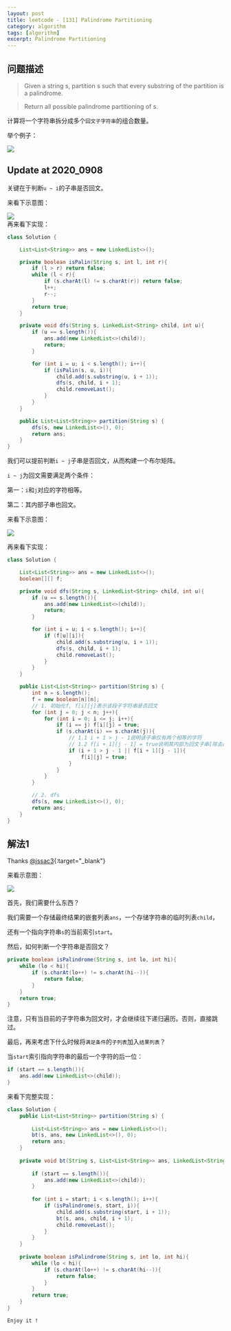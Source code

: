 ```yaml
---
layout: post
title: leetcode - [131] Palindrome Partitioning
category: algorithm
tags: [algorithm]
excerpt: Palindrome Partitioning
---
```


## 问题描述  

> Given a string s, partition s such that every substring of the partition is a palindrome.  

> Return all possible palindrome partitioning of s.  

计算将一个字符串拆分成多个`回文子字符串`的组合数量。  

举个例子：  

![](https://yyc-images.oss-cn-beijing.aliyuncs.com/leetcode_131_demo.png)  

## Update at 2020_0908  

关键在于判断`u ~ i`的子串是否回文。   

来看下示意图：  

![](https://yyc-images.oss-cn-beijing.aliyuncs.com/leetcode_131_2020_0908.png)  
再来看下实现：  

``` java
class Solution {

    List<List<String>> ans = new LinkedList<>();

    private boolean isPalin(String s, int l, int r){
        if (l > r) return false;
        while (l < r){
            if (s.charAt(l) != s.charAt(r)) return false;
            l++;
            r--;
        }
        return true;
    }

    private void dfs(String s, LinkedList<String> child, int u){
        if (u == s.length()){
            ans.add(new LinkedList<>(child));
            return;
        }

        for (int i = u; i < s.length(); i++){
            if (isPalin(s, u, i)){
                child.add(s.substring(u, i + 1));
                dfs(s, child, i + 1);
                child.removeLast();
            }
        }
    }

    public List<List<String>> partition(String s) {
        dfs(s, new LinkedList<>(), 0);
        return ans;
    }
}
```

我们可以提前判断`i ~ j`子串是否回文，从而构建一个布尔矩阵。  

`i ~ j`为回文需要满足两个条件：  

第一：`i`和`j`对应的字符相等。   

第二：其内部子串也回文。  

来看下示意图：  

![](https://yyc-images.oss-cn-beijing.aliyuncs.com/leetcode_131_2020_0908_check_palin.png)  

再来看下实现：  


``` java
class Solution {

    List<List<String>> ans = new LinkedList<>();
    boolean[][] f;

    private void dfs(String s, LinkedList<String> child, int u){
        if (u == s.length()){
            ans.add(new LinkedList<>(child));
            return;
        }

        for (int i = u; i < s.length(); i++){
            if (f[u][i]){
                child.add(s.substring(u, i + 1));
                dfs(s, child, i + 1);
                child.removeLast();
            }
        }
    }

    public List<List<String>> partition(String s) {
        int n = s.length();
        f = new boolean[n][n];
        // 1. 初始化f, f[i][j]表示该段子字符串是否回文
        for (int j = 0; j < n; j++){
            for (int i = 0; i <= j; i++){
                if (i == j) f[i][j] = true;
                if (s.charAt(i) == s.charAt(j)){
                    // 1.1 i + 1 > j - 1说明该子串仅有两个相等的字符
                    // 1.2 f[i + 1][j - 1] = true说明其内部为回文子串[除去两端相等的字符]
                    if (i + 1 > j - 1 || f[i + 1][j - 1]){
                        f[i][j] = true;
                    }
                }
            }
        }

        // 2. dfs
        dfs(s, new LinkedList<>(), 0);
        return ans;
    }
}
```


## 解法1  

Thanks [@issac3](https://leetcode.com/problems/subsets/discuss/27281/A-general-approach-to-backtracking-questions-in-Java-(Subsets-Permutations-Combination-Sum-Palindrome-Partitioning)){:target="_blank"}  

来看示意图：  

![](https://yyc-images.oss-cn-beijing.aliyuncs.com/leetcode_131_key.png)  

首先，我们需要什么东西？  

我们需要一个存储最终结果的嵌套列表`ans`，一个存储字符串的临时列表`child`，  

还有一个指向字符串`s`的当前索引`start`。  


然后，如何判断一个字符串是否回文？  

``` java
private boolean isPalindrome(String s, int lo, int hi){
    while (lo < hi){
        if (s.charAt(lo++) != s.charAt(hi--)){
            return false;
        }
    }
    return true;
}
```

注意，只有当目前的子字符串为回文时，才会继续往下递归遍历。否则，直接跳过。  

最后，再来考虑下什么时候将`满足条件`的`子列表`加入`结果列表`？  

当`start`索引指向字符串的最后一个字符的后一位：  

``` java
if (start == s.length()){
    ans.add(new LinkedList<>(child));
}
```


来看下完整实现：  


``` java
class Solution {
    public List<List<String>> partition(String s) {
        
        List<List<String>> ans = new LinkedList<>();
        bt(s, ans, new LinkedList<>(), 0);
        return ans;
    }
    
    private void bt(String s, List<List<String>> ans, LinkedList<String> child, int start){
        
        if (start == s.length()){
            ans.add(new LinkedList<>(child));
        }
        
        for (int i = start; i < s.length(); i++){
            if (isPalindrome(s, start, i)){
                child.add(s.substring(start, i + 1));
                bt(s, ans, child, i + 1);
                child.removeLast();
            }
        }
    }
    
    private boolean isPalindrome(String s, int lo, int hi){
        while (lo < hi){
            if (s.charAt(lo++) != s.charAt(hi--)){
                return false;
            }
        }
        return true;
    }
}
```

`Enjoy it ! `